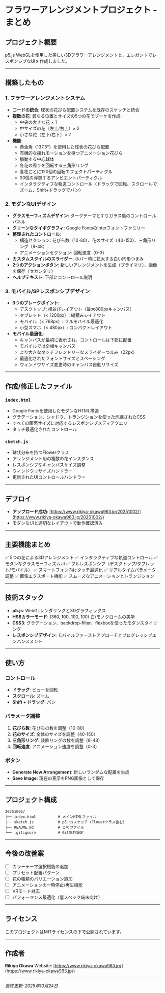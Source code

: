 # フラワーアレンジメントプロジェクト - まとめ

## プロジェクト概要
p5.js WebGLを使用した美しい3Dフラワーアレンジメントと、エレガントでレスポンシブなUIを作成しました。

---

## 構築したもの

### 1. **フラワーアレンジメントシステム**
- **コードの統合**: 球状の花びら配置システムを既存のスケッチと統合
- **複数の花**: 異なる位置とサイズの5つの花でブーケを作成:
  - 中央の大きな花 × 1
  - 中サイズの花（左上/右上）× 2
  - 小さな花（左下/右下）× 2
- **機能**:
  - 黄金角（137.5°）を使用した球状の花びら配置
  - 有機的な揺れモーションを持つアニメーション花びら
  - 脈動する中心球体
  - 各花の周りを回転する三角形リング
  - 各花ごとに120個の回転エフェクトパーティクル
  - 30個の浮遊するアンビエントパーティクル
  - インタラクティブな軌道コントロール（ドラッグで回転、スクロールでズーム、Shift+ドラッグでパン）

### 2. **モダンなUIデザイン**
- **グラスモーフィズムデザイン**: ダークテーマとすりガラス風のコントロールパネル
- **クリーンなタイポグラフィ**: Google FontsのInterフォントファミリー
- **整理されたコントロール**:
  - 構造セクション: 花びら数（10-80）、花のサイズ（40-150）、三角形リング（8-48）
  - アニメーションセクション: 回転速度（0-3）
- **カスタムスタイルのスライダー**: ホバー時に拡大する白い円形つまみ
- **2つのアクションボタン**: 新しいアレンジメントを生成（プライマリ）、画像を保存（セカンダリ）
- **ヘルプテキスト**: 下部にコントロール説明

### 3. **モバイル/SPレスポンシブデザイン**
- **3つのブレークポイント**:
  - デスクトップ: 横並びレイアウト（最大800pxキャンバス）
  - タブレット（< 1200px）: 縦積みレイアウト
  - モバイル（< 768px）: フルモバイル最適化
  - 小型スマホ（< 480px）: コンパクトレイアウト
- **モバイル最適化**:
  - キャンバスが最初に表示され、コントロールは下部に配置
  - モバイルでは全幅キャンバス
  - より大きなタッチフレンドリーなスライダーつまみ（22px）
  - 最適化されたフォントサイズとスペーシング
  - ウィンドウサイズ変更時のキャンバス自動リサイズ

---

## 作成/修正したファイル

### `index.html`
- Google Fontsを使用したモダンなHTML構造
- グラデーション、シャドウ、トランジションを使った洗練されたCSS
- すべての画面サイズに対応するレスポンシブメディアクエリ
- タッチ最適化されたコントロール

### `sketch.js`
- 球状分布を持つFlowerクラス
- アレンジメント用の複数の花インスタンス
- レスポンシブなキャンバスサイズ調整
- ウィンドウリサイズハンドラー
- 更新されたUIコントロールハンドラー

---

## デプロイ
- **アップロード成功**: [https://www.rikiya-okawa963.jp/20251002/](https://www.rikiya-okawa963.jp/20251002/)
- モダンなUIと適切なレイアウトで動作確認済み

---

## 主要機能まとめ

✅ 5つの花による3Dアレンジメント
✅ インタラクティブな軌道コントロール
✅ モダンなグラスモーフィズムUI
✅ フルレスポンシブ（デスクトップ/タブレット/モバイル）
✅ スマートフォン向けタッチ最適化
✅ リアルタイムパラメータ調整
✅ 画像エクスポート機能
✅ スムーズなアニメーションとトランジション

---

## 技術スタック

- **p5.js**: WebGLレンダリングと3Dグラフィックス
- **HSBカラーモード**: (360, 100, 100, 100) 白/モノクロームの美学
- **CSS3**: グラデーション、backdrop-filter、flexboxを使ったモダンスタイリング
- **レスポンシブデザイン**: モバイルファーストアプローチとプログレッシブエンハンスメント

---

## 使い方

### コントロール
- **ドラッグ**: ビューを回転
- **スクロール**: ズーム
- **Shift + ドラッグ**: パン

### パラメータ調整
1. **花びら数**: 花びらの数を調整（10-80）
2. **花のサイズ**: 全体のサイズを調整（40-150）
3. **三角形リング**: 装飾リングの数を調整（8-48）
4. **回転速度**: アニメーション速度を調整（0-3）

### ボタン
- **Generate New Arrangement**: 新しいランダムな配置を生成
- **Save Image**: 現在の表示をPNG画像として保存

---

## プロジェクト構成

```
20251002/
├── index.html          # メインHTMLファイル
├── sketch.js           # p5.jsスケッチ（Flowerクラス含む）
├── README.md           # このファイル
└── .gitignore          # Git除外設定
```

---

## 今後の改善案

- [ ] カラーテーマ選択機能の追加
- [ ] プリセット配置パターン
- [ ] 花の種類のバリエーション追加
- [ ] アニメーションの一時停止/再生機能
- [ ] VRモード対応
- [ ] パフォーマンス最適化（低スペック端末向け）

---

## ライセンス

このプロジェクトはMITライセンスの下で公開されています。

---

## 作成者

**Rikiya Okawa**
Website: [https://www.rikiya-okawa963.jp/](https://www.rikiya-okawa963.jp/)

---

*最終更新: 2025年10月24日*
